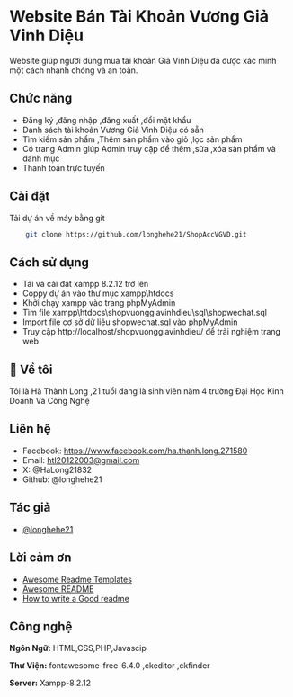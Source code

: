 
# Website Bán Tài Khoản Vương Giả Vinh Diệu 

Website giúp người dùng mua tài khoản Giả Vinh Diệu đã được xác minh một cách nhanh chóng và an toàn.


## Chức năng

- Đăng ký ,đăng nhập ,đăng xuất ,đổi mật khẩu
- Danh sách tài khoản Vương Giả Vinh Diệu có sẵn
- Tìm kiếm sản phẩm ,Thêm sản phẩm vào giỏ ,lọc sản phẩm
- Có trang Admin giúp Admin truy cập để thêm ,sửa ,xóa sản phẩm và danh mục
- Thanh toán trực tuyến 


## Cài đặt
Tải dự án về máy bằng git
```bash
    git clone https://github.com/longhehe21/ShopAccVGVD.git
```
## Cách sử dụng

- Tải và cài đặt xampp 8.2.12 trở lên
- Coppy dự án vào thư mục xampp\htdocs
- Khởi chạy xampp vào trang phpMyAdmin 
- Tìm file xampp\htdocs\shopvuonggiavinhdieu\sql\shopwechat.sql
- Import file cơ sở dữ liệu shopwechat.sql vào phpMyAdmin
- Truy cập http://localhost/shopvuonggiavinhdieu/ để trải nghiệm trang web


## 🚀 Về tôi
Tôi là Hà Thành Long ,21 tuổi đang là sinh viên năm 4 trường Đại Học Kinh Doanh Và Công Nghệ


## Liên hệ

- Facebook: https://www.facebook.com/ha.thanh.long.271580
- Email: htl20122003@gmail.com
- X: @HaLong21832
- Github: @longhehe21
## Tác giả

- [@longhehe21](https://www.github.com/longhehe21)


## Lời cảm ơn

 - [Awesome Readme Templates](https://awesomeopensource.com/project/elangosundar/awesome-README-templates)
 - [Awesome README](https://github.com/matiassingers/awesome-readme)
 - [How to write a Good readme](https://bulldogjob.com/news/449-how-to-write-a-good-readme-for-your-github-project)


## Công nghệ

**Ngôn Ngữ:** HTML,CSS,PHP,Javascip

**Thư Viện:** fontawesome-free-6.4.0 ,ckeditor ,ckfinder

**Server:** Xampp-8.2.12

